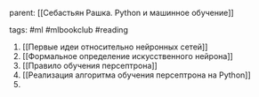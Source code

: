 parent: [[Себастьян Рашка. Python и машинное обучение]]

tags: #ml #mlbookclub #reading 

1. [[Первые идеи относительно нейронных сетей]]
2. [[Формальное определение искусственного нейрона]]
3. [[Правило обучения персептрона]]
4. [[Реализация алгоритма обучения персептрона на Python]]
5. 